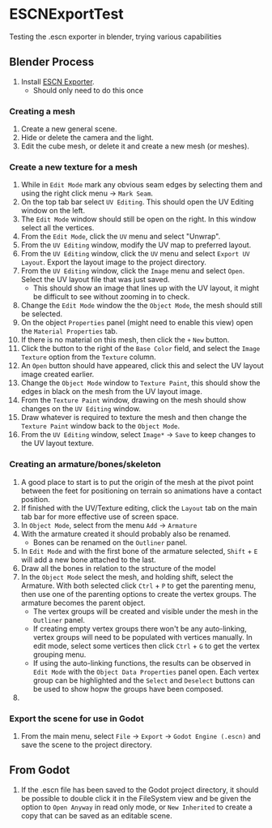 # ESCNExportTest
Testing the .escn exporter in blender, trying various capabilities

## Blender Process

  1. Install [ESCN Exporter](https://github.com/godotengine/godot-blender-exporter).
     - Should only need to do this once
  
### Creating a mesh

  1. Create a new general scene.
  1. Hide or delete the camera and the light.
  1. Edit the cube mesh, or delete it and create a new mesh (or meshes).
 
### Create a new texture for a mesh

  1. While in `Edit Mode` mark any obvious seam edges by selecting them and using the right click menu -> `Mark Seam`.
  1. On the top tab bar select `UV Editing`. This should open the UV Editing window on the left.
  1. The `Edit Mode` window should still be open on the right. In this window select all the vertices.
  1. From the `Edit Mode`, click the `UV` menu and select "Unwrap".
  1. From the `UV Editing` window, modify the UV map to preferred layout.
  1. From the `UV Editing` window, click the `UV` menu and select `Export UV Layout`. Export the layout image to the project directory.
  1. From the `UV Editing` window, click the `Image` menu and select `Open`. Select the UV layout file that was just saved.
     - This should show an image that lines up with the UV layout, it might be difficult to see without zooming in to check.
  1. Change the `Edit Mode` window the the `Object Mode`, the mesh should still be selected.
  1. On the object `Properties` panel (might need to enable this view) open the `Material Properties` tab.
  1. If there is no material on this mesh, then click the `+` `New` button.
  1. Click the button to the right of the `Base Color` field, and select the `Image Texture` option from the `Texture` column.
  1. An `Open` button should have appeared, click this and select the UV layout image created earlier.
  1. Change the `Object Mode` window to `Texture Paint`, this should show the edges in black on the mesh from the UV layout image.
  1. From the `Texture Paint` window, drawing on the mesh should show changes on the `UV Editing` window.
  1. Draw whatever is required to texture the mesh and then change the `Texture Paint` window back to the `Object Mode`.
  1. From the `UV Editing` window, select `Image*` -> `Save` to keep changes to the UV layout texture.

### Creating an armature/bones/skeleton

  1. A good place to start is to put the origin of the mesh at the pivot point between the feet for positioning on terrain so animations have a contact position.
  1. If finished with the UV/Texture editing, click the `Layout` tab on the main tab bar for more effective use of screen space.
  1. In `Object Mode`, select from the menu `Add` -> `Armature`
  1. With the armature created it should probably also be renamed.
     - Bones can be renamed on the `Outliner` panel.
  1. In `Edit Mode` and with the first bone of the armature selected, `Shift` + `E` will add a new bone attached to the last.
  1. Draw all the bones in relation to the structure of the model
  1. In the `Object Mode` select the mesh, and holding shift, select the Armature. With both selected click `Ctrl` + `P` to get the parenting menu, then use one of the parenting options to create the vertex groups. The armature becomes the parent object.
     - The vertex groups will be created and visible under the mesh in the `Outliner` panel.
     - If creating empty vertex groups there won't be any auto-linking, vertex groups will need to be populated with vertices manually. In edit mode, select some vertices then click `Ctrl` + `G` to get the vertex grouping menu.
     - If using the auto-linking functions, the results can be observed in `Edit Mode` with the `Object Data Properties` panel open. Each vertex group can be highlighted and the `Select` and `Deselect` buttons can be used to show hopw the groups have been composed.
  1. 


  
### Export the scene for use in Godot

  1. From the main menu, select `File` -> `Export` -> `Godot Engine (.escn)` and save the scene to the project directory.

## From Godot

  1. If the .escn file has been saved to the Godot project directory, it should be possible to double click it in the FileSystem view and be given the option to `Open Anyway` in read only mode, or `New Inherited` to create a copy that can be saved as an editable scene.

